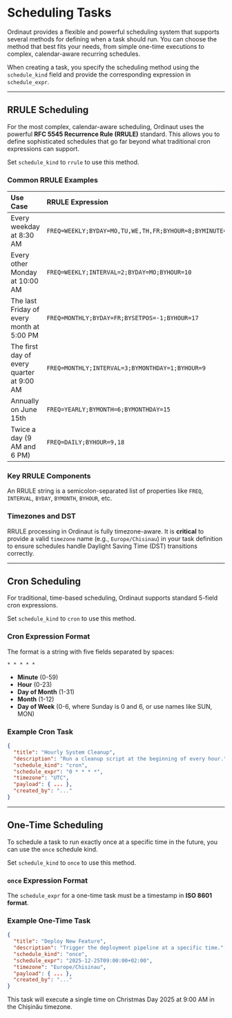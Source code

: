 # Scheduling Tasks

Ordinaut provides a flexible and powerful scheduling system that supports several methods for defining when a task should run. You can choose the method that best fits your needs, from simple one-time executions to complex, calendar-aware recurring schedules.

When creating a task, you specify the scheduling method using the `schedule_kind` field and provide the corresponding expression in `schedule_expr`.

---

## RRULE Scheduling

For the most complex, calendar-aware scheduling, Ordinaut uses the powerful **RFC 5545 Recurrence Rule (RRULE)** standard. This allows you to define sophisticated schedules that go far beyond what traditional cron expressions can support.

Set `schedule_kind` to `rrule` to use this method.

### Common RRULE Examples

| Use Case                                  | RRULE Expression                                       |
|:------------------------------------------|:-------------------------------------------------------|
| Every weekday at 8:30 AM                  | `FREQ=WEEKLY;BYDAY=MO,TU,WE,TH,FR;BYHOUR=8;BYMINUTE=30`  |
| Every other Monday at 10:00 AM            | `FREQ=WEEKLY;INTERVAL=2;BYDAY=MO;BYHOUR=10`              |
| The last Friday of every month at 5:00 PM | `FREQ=MONTHLY;BYDAY=FR;BYSETPOS=-1;BYHOUR=17`            |
| The first day of every quarter at 9:00 AM | `FREQ=MONTHLY;INTERVAL=3;BYMONTHDAY=1;BYHOUR=9`          |
| Annually on June 15th                     | `FREQ=YEARLY;BYMONTH=6;BYMONTHDAY=15`                    |
| Twice a day (9 AM and 6 PM)               | `FREQ=DAILY;BYHOUR=9,18`                                 |

### Key RRULE Components

An RRULE string is a semicolon-separated list of properties like `FREQ`, `INTERVAL`, `BYDAY`, `BYMONTH`, `BYHOUR`, etc.

### Timezones and DST

RRULE processing in Ordinaut is fully timezone-aware. It is **critical** to provide a valid `timezone` name (e.g., `Europe/Chisinau`) in your task definition to ensure schedules handle Daylight Saving Time (DST) transitions correctly.

---

## Cron Scheduling

For traditional, time-based scheduling, Ordinaut supports standard 5-field cron expressions.

Set `schedule_kind` to `cron` to use this method.

### Cron Expression Format

The format is a string with five fields separated by spaces:

`* * * * *`

- **Minute** (0-59)
- **Hour** (0-23)
- **Day of Month** (1-31)
- **Month** (1-12)
- **Day of Week** (0-6, where Sunday is 0 and 6, or use names like SUN, MON)

### Example Cron Task

```json
{
  "title": "Hourly System Cleanup",
  "description": "Run a cleanup script at the beginning of every hour.",
  "schedule_kind": "cron",
  "schedule_expr": "0 * * * *",
  "timezone": "UTC",
  "payload": { ... },
  "created_by": "..."
}
```

---

## One-Time Scheduling

To schedule a task to run exactly once at a specific time in the future, you can use the `once` schedule kind.

Set `schedule_kind` to `once` to use this method.

### `once` Expression Format

The `schedule_expr` for a one-time task must be a timestamp in **ISO 8601 format**.

### Example One-Time Task

```json
{
  "title": "Deploy New Feature",
  "description": "Trigger the deployment pipeline at a specific time.",
  "schedule_kind": "once",
  "schedule_expr": "2025-12-25T09:00:00+02:00",
  "timezone": "Europe/Chisinau",
  "payload": { ... },
  "created_by": "..."
}
```

This task will execute a single time on Christmas Day 2025 at 9:00 AM in the Chișinău timezone.